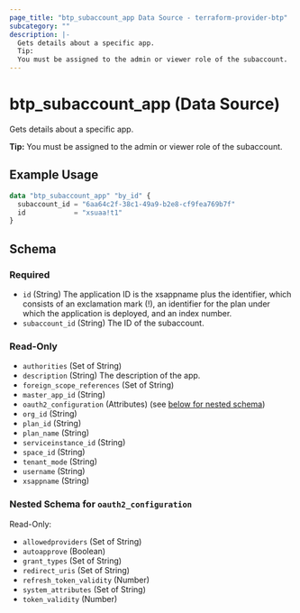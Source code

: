 ```yaml
---
page_title: "btp_subaccount_app Data Source - terraform-provider-btp"
subcategory: ""
description: |-
  Gets details about a specific app.
  Tip:
  You must be assigned to the admin or viewer role of the subaccount.
---
```


# btp_subaccount_app (Data Source)

Gets details about a specific app.

__Tip:__
You must be assigned to the admin or viewer role of the subaccount.

## Example Usage

```terraform
data "btp_subaccount_app" "by_id" {
  subaccount_id = "6aa64c2f-38c1-49a9-b2e8-cf9fea769b7f"
  id            = "xsuaa!t1"
}
```

<!-- schema generated by tfplugindocs -->
## Schema

### Required

- `id` (String) The application ID is the xsappname plus the identifier, which consists of an exclamation mark (!), an identifier for the plan under which the application is deployed, and an index number.
- `subaccount_id` (String) The ID of the subaccount.

### Read-Only

- `authorities` (Set of String)
- `description` (String) The description of the app.
- `foreign_scope_references` (Set of String)
- `master_app_id` (String)
- `oauth2_configuration` (Attributes) (see [below for nested schema](#nestedatt--oauth2_configuration))
- `org_id` (String)
- `plan_id` (String)
- `plan_name` (String)
- `serviceinstance_id` (String)
- `space_id` (String)
- `tenant_mode` (String)
- `username` (String)
- `xsappname` (String)

<a id="nestedatt--oauth2_configuration"></a>
### Nested Schema for `oauth2_configuration`

Read-Only:

- `allowedproviders` (Set of String)
- `autoapprove` (Boolean)
- `grant_types` (Set of String)
- `redirect_uris` (Set of String)
- `refresh_token_validity` (Number)
- `system_attributes` (Set of String)
- `token_validity` (Number)